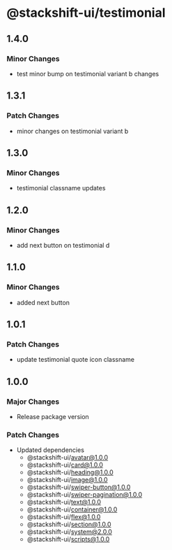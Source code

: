 # @stackshift-ui/testimonial

## 1.4.0

### Minor Changes

- test minor bump on testimonial variant b changes

## 1.3.1

### Patch Changes

- minor changes on testimonial variant b

## 1.3.0

### Minor Changes

- testimonial classname updates

## 1.2.0

### Minor Changes

- add next button on testimonial d

## 1.1.0

### Minor Changes

- added next button

## 1.0.1

### Patch Changes

- update testimonial quote icon classname

## 1.0.0

### Major Changes

- Release package version

### Patch Changes

- Updated dependencies
  - @stackshift-ui/avatar@1.0.0
  - @stackshift-ui/card@1.0.0
  - @stackshift-ui/heading@1.0.0
  - @stackshift-ui/image@1.0.0
  - @stackshift-ui/swiper-button@1.0.0
  - @stackshift-ui/swiper-pagination@1.0.0
  - @stackshift-ui/text@1.0.0
  - @stackshift-ui/container@1.0.0
  - @stackshift-ui/flex@1.0.0
  - @stackshift-ui/section@1.0.0
  - @stackshift-ui/system@2.0.0
  - @stackshift-ui/scripts@1.0.0
